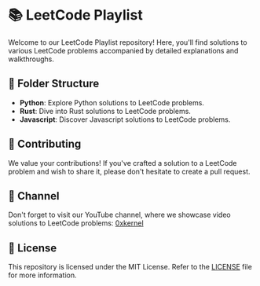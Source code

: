 # 📚 LeetCode Playlist

Welcome to our LeetCode Playlist repository! Here, you'll find solutions to various LeetCode problems accompanied by detailed explanations and walkthroughs.

## 📂 Folder Structure

- **Python**: Explore Python solutions to LeetCode problems.
- **Rust**: Dive into Rust solutions to LeetCode problems.
- **Javascript**: Discover Javascript solutions to LeetCode problems.

## 🤝 Contributing

We value your contributions! If you've crafted a solution to a LeetCode problem and wish to share it, please don't hesitate to create a pull request.

## 🎥 Channel

Don't forget to visit our YouTube channel, where we showcase video solutions to LeetCode problems: [0xkernel](https://www.youtube.com/channel/UCnnPEdrDX0LJd2yJ7Q_TnKg)

## 📝 License

This repository is licensed under the MIT License. Refer to the [LICENSE](LICENSE) file for more information.
